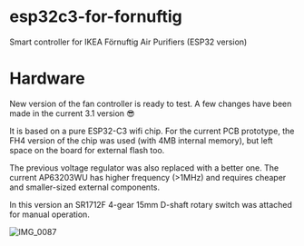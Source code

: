 # esp32c3-for-fornuftig
Smart controller for IKEA Förnuftig Air Purifiers (ESP32 version)

# Hardware

New version of the fan controller is ready to test. A few changes have been made in the current 3.1 version 😎 

It is based on a pure ESP32-C3 wifi chip. For the current PCB prototype, the FH4 version of the chip was used (with 4MB internal memory), but left space on the board for external flash too. 

The previous voltage regulator was also replaced with a better one. The current AP63203WU has higher frequency (>1MHz) and requires cheaper and smaller-sized external components. 

In this version an SR1712F 4-gear 15mm D-shaft rotary switch was attached for manual operation.

![IMG_0087](https://github.com/horvathgergo/esp32c3-for-fornuftig/assets/44551566/d7020a72-bf55-40b3-8224-49519e7beffc)
